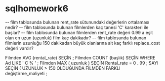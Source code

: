 # sqlhomework6
-- film tablosunda bulunan rent_rate sütunundaki değerlerin ortalaması nedir?
-- film tablosunda bulunan filmlerden kaç tanesi 'C' karakteri ile başlar?
-- film tablosunda bulunan filmlerden rent_rate değeri 0.99 a eşit olan en uzun (uzunluk) film kaç dakikadır?
-- film tablosunda bulunan filmlerin uzunluğu 150 dakikadan büyük olanlarına ait kaç farklı replace_cost değeri vardır?

 Filmden AVG (rental_rate) SEÇİN ;
 Filmden COUNT (başlık) SEÇİN WHERE Ad LIKE ' C % ' ; 
 Filmden MAX ( uzunluk ) SEÇİN Rental_rate = 0 . 99 ;
 SAYI SEÇİN ( UZUNLUK > 150 OLDUĞUNDA FİLMDEN FARKLI değiştirme_maliyeti ;
